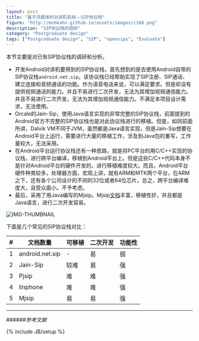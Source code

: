 ```yaml
---
layout: post
title: "基于流媒体的对讲机系统——SIP协议栈"
figure: "http://mnhkahn.github.io/assets/images/c168.png"
description: "SIP协议栈的调研"
category: "Postgraduate design"
tags: ["Postgraduate design", "SIP", "opensips", "Evaluate"]
---
```


本节主要是对已有SIP协议栈的调研和分析。

+ 开发Android对讲机要用到的SIP协议栈，首先想到的是去使用Android自带的SIP协议栈`android.net.sip`。该协议栈已经帮助实现了SIP注册、SIP通话、建立连接和音频通话的功能。作为语音电话来说，可以满足要求。但是却没有提供视频通话的能力。并且不易进行二次开发，无法为其增加视频通信能力。并且不易进行二次开发，无法为其增加视频通信能力。不满足本项目设计需求，无法使用。
+ Orcale的Jain-Sip，使用Java语言实现的非常完整的SIP协议栈，前面提到的Android官方不完整的SIP协议栈也是对此协议栈进行的移植。但是，如同前面所讲，Dalvik VM不同于JVM，虽然都是Java语言实现，但是Jain-Sip想要在Android平台上运行，需要进行大量的移植工作，涉及到Java包的重写，工作量较大，无法采用。
+ 在Android平台运行协议栈还有一种思路，就是将PC平台的用C/C++实现的协议栈，进行跨平台编译，移植到Android平台上。但是这些C/C++代码本身不是针对Android平台的硬件开发的，进行移植难度较大。而且，Android平台硬件种类较多，处理器方面，宏观上讲，就有ARM和MTK两个平台，在ARM之下，还有各个公司设计的不同的32位或者64位芯片。总之，跨平台编译难度大，且受众面小。不予考虑。
+ 最后，采用了用Java编写的Mjsip。Mjsip[文档](http://www.mjsip.org/doc/index.html)丰富，移植性好，并且都是Java语言，进行二次开发容易。

![IMG-THUMBNAIL](http://cyeam.qiniudn.com/mjsip.png)

下面是几个常见的SIP协议栈对比：

<table class="table table-hover">
<thead>
  <tr>
    <th>#</th>
    <th>文档数量</th>
    <th>可移植</th>
    <th>二次开发</th>
    <th>功能性</th>
  </tr>
</thead>
<tbody>
  <tr>
    <td>1</td>
    <td>android.net.sip</td>
    <td>-</td>
    <td>易</td>
    <td>弱</td>
  </tr>
  <tr>
    <td>2</td>
    <td>Jain-Sip</td>
    <td>较难</td>
    <td>易</td>
    <td>强</td>
  </tr>
  <tr>
    <td>3</td>
    <td>Pjsip</td>
    <td>难</td>
    <td>难</td>
    <td>强</td>
  </tr>
  <tr>
    <td>4</td>
    <td>linphone</td>
    <td>难</td>
    <td>难</td>
    <td>强</td>
  </tr>
  <tr>
    <td>5</td>
    <td>Mjsip</td>
    <td>易</td>
    <td>易</td>
    <td>强</td>
  </tr>
</tbody>
</table>



---
######*参考文献*


{% include JB/setup %}